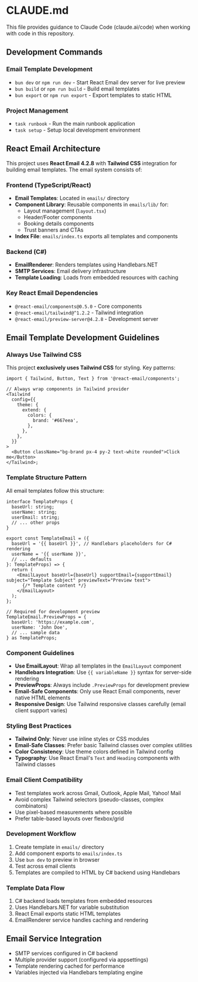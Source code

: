 # CLAUDE.md

This file provides guidance to Claude Code (claude.ai/code) when working with code in this repository.

## Development Commands

### Email Template Development

- `bun dev` or `npm run dev` - Start React Email dev server for live preview
- `bun build` or `npm run build` - Build email templates
- `bun export` or `npm run export` - Export templates to static HTML

### Project Management

- `task runbook` - Run the main runbook application
- `task setup` - Setup local development environment

## React Email Architecture

This project uses **React Email 4.2.8** with **Tailwind CSS** integration for building email templates. The email system consists of:

### Frontend (TypeScript/React)

- **Email Templates**: Located in `emails/` directory
- **Component Library**: Reusable components in `emails/lib/` for:
  - Layout management (`layout.tsx`)
  - Header/Footer components
  - Booking details components
  - Trust banners and CTAs
- **Index File**: `emails/index.ts` exports all templates and components

### Backend (C#)

- **EmailRenderer**: Renders templates using Handlebars.NET
- **SMTP Services**: Email delivery infrastructure
- **Template Loading**: Loads from embedded resources with caching

### Key React Email Dependencies

- `@react-email/components@0.5.0` - Core components
- `@react-email/tailwind@^1.2.2` - Tailwind integration
- `@react-email/preview-server@4.2.8` - Development server

## Email Template Development Guidelines

### Always Use Tailwind CSS

This project **exclusively uses Tailwind CSS** for styling. Key patterns:

```tsx
import { Tailwind, Button, Text } from '@react-email/components';

// Always wrap components in Tailwind provider
<Tailwind
  config={{
    theme: {
      extend: {
        colors: {
          brand: '#667eea',
        },
      },
    },
  }}
>
  <Button className="bg-brand px-4 py-2 text-white rounded">Click me</Button>
</Tailwind>;
```

### Template Structure Pattern

All email templates follow this structure:

```tsx
interface TemplateProps {
  baseUrl: string;
  userName: string;
  userEmail: string;
  // ... other props
}

export const TemplateEmail = ({
  baseUrl = '{{ baseUrl }}', // Handlebars placeholders for C# rendering
  userName = '{{ userName }}',
  // ... defaults
}: TemplateProps) => {
  return (
    <EmailLayout baseUrl={baseUrl} supportEmail={supportEmail} subject="Template Subject" previewText="Preview text">
      {/* Template content */}
    </EmailLayout>
  );
};

// Required for development preview
TemplateEmail.PreviewProps = {
  baseUrl: 'https://example.com',
  userName: 'John Doe',
  // ... sample data
} as TemplateProps;
```

### Component Guidelines

- **Use EmailLayout**: Wrap all templates in the `EmailLayout` component
- **Handlebars Integration**: Use `{{ variableName }}` syntax for server-side rendering
- **PreviewProps**: Always include `.PreviewProps` for development preview
- **Email-Safe Components**: Only use React Email components, never native HTML elements
- **Responsive Design**: Use Tailwind responsive classes carefully (email client support varies)

### Styling Best Practices

- **Tailwind Only**: Never use inline styles or CSS modules
- **Email-Safe Classes**: Prefer basic Tailwind classes over complex utilities
- **Color Consistency**: Use theme colors defined in Tailwind config
- **Typography**: Use React Email's `Text` and `Heading` components with Tailwind classes

### Email Client Compatibility

- Test templates work across Gmail, Outlook, Apple Mail, Yahoo! Mail
- Avoid complex Tailwind selectors (pseudo-classes, complex combinators)
- Use pixel-based measurements where possible
- Prefer table-based layouts over flexbox/grid

### Development Workflow

1. Create template in `emails/` directory
2. Add component exports to `emails/index.ts`
3. Use `bun dev` to preview in browser
4. Test across email clients
5. Templates are compiled to HTML by C# backend using Handlebars

### Template Data Flow

1. C# backend loads templates from embedded resources
2. Uses Handlebars.NET for variable substitution
3. React Email exports static HTML templates
4. EmailRenderer service handles caching and rendering

## Email Service Integration

- SMTP services configured in C# backend
- Multiple provider support (configured via appsettings)
- Template rendering cached for performance
- Variables injected via Handlebars templating engine
